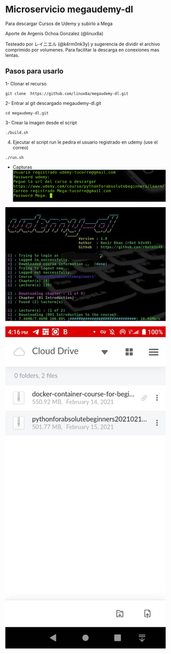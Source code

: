 # Microservicio megaudemy-dl
Para descargar Cursos de Udemy y subirlo a Mega

Aporte de Argenis Ochoa Gonzalez (@linux8a)

Testeado por レイニエル (@k4rm0nk3y) y sugerencia de dividir el archivo comprimido por volumenes. Para facilitar la descarga en conexiones
mas lentas.



## Pasos para usarlo

1- Clonar el recurso

```
git clone  https://github.com/linux8a/megaudemy-dl.git
```

2- Entrar al git descargado megaudemy-dl.git

```
cd megaudemy-dl.git
```

3- Crear la imagen desde el script

```
./build.sh
```

4. Ejecutar el script run  le pedira el usuario registrado en udemy (use el correo)

```
./run.sh
```
* Capturas
![](./images/Screenshot1.png)

![](./images/Screenshot2.png)

![](./images/Screenshot3.png)